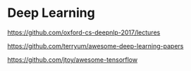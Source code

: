 # Deep Learning

https://github.com/oxford-cs-deepnlp-2017/lectures

https://github.com/terryum/awesome-deep-learning-papers

https://github.com/jtoy/awesome-tensorflow